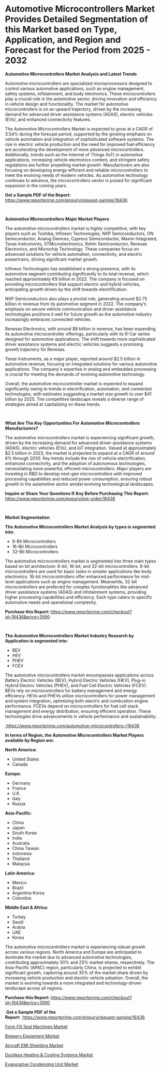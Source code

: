 <p><h1>Automotive Microcontrollers Market Provides Detailed Segmentation of this Market based on Type, Application, and Region and Forecast for the Period from 2025 - 2032</h1></p><p><strong>Automotive Microcontrollers Market Analysis and Latest Trends</strong></p>
<p><p>Automotive microcontrollers are specialized microprocessors designed to control various automotive applications, such as engine management, safety systems, infotainment, and body electronics. These microcontrollers play a crucial role in the automotive sector, driving innovation and efficiency in vehicle design and functionality. The market for automotive microcontrollers is on an upward trajectory, driven by the increasing demand for advanced driver assistance systems (ADAS), electric vehicles (EVs), and enhanced connectivity features.</p><p>The Automotive Microcontrollers Market is expected to grow at a CAGR of 3.54% during the forecast period, supported by the growing emphasis on vehicle automation and integration of sophisticated software systems. The rise in electric vehicle production and the need for improved fuel efficiency are accelerating the development of more advanced microcontrollers. Additionally, trends such as the Internet of Things (IoT) in automotive applications, increasing vehicle electronics content, and stringent safety regulations are further propelling market growth. Manufacturers are also focusing on developing energy-efficient and reliable microcontrollers to meet the evolving needs of modern vehicles. As automotive technology continues to advance, the microcontrollers sector is poised for significant expansion in the coming years.</p></p>
<p><strong>Get a Sample PDF of the Report:&nbsp;</strong> <a href="https://www.reportprime.com/enquiry/request-sample/16436?utm_campaign=3093&utm_medium=2&utm_source=Github&utm_content=ia&utm_term=17032025&utm_id=automotive-microcontrollers">https://www.reportprime.com/enquiry/request-sample/16436</a></p>
<p>&nbsp;</p>
<p><strong>Automotive Microcontrollers Major Market Players</strong></p>
<p><p>The automotive microcontrollers market is highly competitive, with key players such as Toshiba, Infineon Technologies, NXP Semiconductors, ON Semiconductor, Analog Devices, Cypress Semiconductor, Maxim Integrated, Texas Instruments, STMicroelectronics, Rohm Semiconductor, Renesas Electronics, and Microchip Technology. These companies focus on advanced solutions for vehicle automation, connectivity, and electric powertrains, driving significant market growth.</p><p>Infineon Technologies has established a strong presence, with its automotive segment contributing significantly to its total revenue, which reached approximately €9 billion in 2022. The company is focused on providing microcontrollers that support electric and hybrid vehicles, anticipating growth driven by the shift towards electrification.</p><p>NXP Semiconductors also plays a pivotal role, generating around $2.75 billion in revenue from its automotive segment in 2022. The company’s emphasis on secure vehicle communication and driver assistance technologies positions it well for future growth as the automotive industry increasingly embraces connected vehicles.</p><p>Renesas Electronics, with around $8 billion in revenue, has been expanding its automotive microcontroller offerings, particularly with its R-Car series designed for automotive applications. The shift towards more sophisticated driver assistance systems and electric vehicles suggests a promising growth trajectory for Renesas.</p><p>Texas Instruments, as a major player, reported around $2.5 billion in automotive revenue, focusing on integrated solutions for various automotive applications. The company's expertise in analog and embedded processing is crucial for meeting the demands of evolving automotive technology.</p><p>Overall, the automotive microcontroller market is expected to expand significantly owing to trends in electrification, automation, and connected technologies, with estimates suggesting a market size growth to over $41 billion by 2025. The competitive landscape reveals a diverse range of strategies aimed at capitalizing on these trends.</p></p>
<p>&nbsp;</p>
<p><strong>What Are The Key Opportunities For Automotive Microcontrollers Manufacturers?</strong></p>
<p><p>The automotive microcontrollers market is experiencing significant growth, driven by the increasing demand for advanced driver-assistance systems (ADAS), electric vehicles (EVs), and IoT integration. Valued at approximately $2.5 billion in 2023, the market is projected to expand at a CAGR of around 6% through 2030. Key trends include the rise of vehicle electrification, enhanced connectivity, and the adoption of autonomous technologies, necessitating more powerful, efficient microcontrollers. Major players are investing in R&D to develop next-gen microcontrollers with improved processing capabilities and reduced power consumption, ensuring robust growth in the automotive sector amidst evolving technological landscapes.</p></p>
<p><strong>Inquire or Share Your Questions If Any Before Purchasing This Report:</strong> <a href="https://www.reportprime.com/enquiry/pre-order/16436?utm_campaign=3093&utm_medium=2&utm_source=Github&utm_content=ia&utm_term=17032025&utm_id=automotive-microcontrollers">https://www.reportprime.com/enquiry/pre-order/16436</a></p>
<p>&nbsp;</p>
<p><strong>Market Segmentation</strong></p>
<p><strong>The Automotive Microcontrollers Market Analysis by types is segmented into:</strong></p>
<p><ul><li>8-Bit Microcontrollers</li><li>16-Bit Microcontrollers</li><li>32-Bit Microcontrollers</li></ul></p>
<p><p>The automotive microcontrollers market is segmented into three main types based on bit architecture: 8-bit, 16-bit, and 32-bit microcontrollers. 8-bit microcontrollers are used for basic tasks in simpler applications like body electronics. 16-bit microcontrollers offer enhanced performance for mid-level applications such as engine management. Meanwhile, 32-bit microcontrollers are preferred for complex functionalities like advanced driver assistance systems (ADAS) and infotainment systems, providing higher processing capabilities and efficiency. Each type caters to specific automotive needs and operational complexity.</p></p>
<p><strong>Purchase this Report:&nbsp;</strong><a href="https://www.reportprime.com/checkout?id=16436&price=3590&utm_campaign=3093&utm_medium=2&utm_source=Github&utm_content=ia&utm_term=17032025&utm_id=automotive-microcontrollers">https://www.reportprime.com/checkout?id=16436&price=3590</a></p>
<p>&nbsp;</p>
<p><strong>The Automotive Microcontrollers Market Industry Research by Application is segmented into:</strong></p>
<p><ul><li>BEV</li><li>HEV</li><li>PHEV</li><li>FCEV</li></ul></p>
<p><p>The automotive microcontrollers market encompasses applications across Battery Electric Vehicles (BEV), Hybrid Electric Vehicles (HEV), Plug-in Hybrid Electric Vehicles (PHEV), and Fuel Cell Electric Vehicles (FCEV). BEVs rely on microcontrollers for battery management and energy efficiency. HEVs and PHEVs utilize microcontrollers for power management and system integration, optimizing both electric and combustion engine performance. FCEVs depend on microcontrollers for fuel cell stack management and energy distribution, ensuring efficient operation. These technologies drive advancements in vehicle performance and sustainability.</p></p>
<p><a href="https://www.reportprime.com/automotive-microcontrollers-r16436?utm_campaign=3093&utm_medium=2&utm_source=Github&utm_content=ia&utm_term=17032025&utm_id=automotive-microcontrollers">&nbsp;https://www.reportprime.com/automotive-microcontrollers-r16436</a></p>
<p><strong>In terms of Region, the Automotive Microcontrollers Market Players available by Region are:</strong></p>
<p>
    <p> <strong> North America: </strong>
        <ul>
            <li>United States</li>
            <li>Canada</li>
        </ul>
        </p> 
    <p> <strong> Europe: </strong>
        <ul>
            <li>Germany</li>
            <li>France</li>
            <li>U.K.</li>
            <li>Italy</li>
            <li>Russia</li>
        </ul>
        </p> 
    <p> <strong> Asia-Pacific: </strong>
        <ul>
            <li>China</li>
            <li>Japan</li>
            <li>South Korea</li>
            <li>India</li>
            <li>Australia</li>
            <li>China Taiwan</li>
            <li>Indonesia</li>
            <li>Thailand</li>
            <li>Malaysia</li>
        </ul>
        </p> 
    <p> <strong> Latin America: </strong>
        <ul>
            <li>Mexico</li>
            <li>Brazil</li>
            <li>Argentina Korea</li>
            <li>Colombia</li>
        </ul>
        </p> 
    <p> <strong> Middle East & Africa: </strong>
        <ul>
            <li>Turkey</li>
            <li>Saudi</li>
            <li>Arabia</li>
            <li>UAE</li>
            <li>Korea</li>
        </ul>
    </p>
    </p>
<p><p>The automotive microcontrollers market is experiencing robust growth across various regions. North America and Europe are anticipated to dominate the market due to advanced automotive technologies, contributing approximately 30% and 25% market shares, respectively. The Asia-Pacific (APAC) region, particularly China, is projected to exhibit significant growth, capturing around 35% of the market share driven by increasing vehicle production and electric vehicle adoption. Overall, the market is evolving towards a more integrated and technology-driven landscape across all regions.</p></p>
<p><strong>Purchase this Report: </strong><a href="https://www.reportprime.com/checkout?id=16436&price=3590&utm_campaign=3093&utm_medium=2&utm_source=Github&utm_content=ia&utm_term=17032025&utm_id=automotive-microcontrollers">https://www.reportprime.com/checkout?id=16436&price=3590</a></p>
<p>&nbsp;<strong>Get a Sample PDF of the Report:&nbsp;&nbsp;</strong><a href="https://www.reportprime.com/enquiry/request-sample/16436?utm_campaign=3093&utm_medium=2&utm_source=Github&utm_content=ia&utm_term=17032025&utm_id=automotive-microcontrollers">https://www.reportprime.com/enquiry/request-sample/16436</a></p>
<p><strong></strong></p>
<p><p><a href="https://www.linkedin.com/pulse/future-form-fill-seal-machines-market-key-growth-drivers-forecasted-dqa9e?utm_campaign=3093&utm_medium=2&utm_source=Github&utm_content=ia&utm_term=17032025&utm_id=automotive-microcontrollers">Form Fill Seal Machines Market</a></p><p><a href="https://www.linkedin.com/pulse/brewery-equipment-market-research-report-analyzing-growth-sfcae?utm_campaign=3093&utm_medium=2&utm_source=Github&utm_content=ia&utm_term=17032025&utm_id=automotive-microcontrollers">Brewery Equipment Market</a></p><p><a href="https://www.linkedin.com/pulse/137-cagr-aircraft-emi-shielding-market-2025-2032-growth-eyz5e?utm_campaign=3093&utm_medium=2&utm_source=Github&utm_content=ia&utm_term=17032025&utm_id=automotive-microcontrollers">Aircraft EMI Shielding Market</a></p><p><a href="https://www.linkedin.com/pulse/thorough-examination-size-dynamics-expected-growth-ductless-pecae?utm_campaign=3093&utm_medium=2&utm_source=Github&utm_content=ia&utm_term=17032025&utm_id=automotive-microcontrollers">Ductless Heating & Cooling Systems Market</a></p><p><a href="https://www.linkedin.com/pulse/evaporative-condensing-unit-industry-report-examines-recent-32vze?utm_campaign=3093&utm_medium=2&utm_source=Github&utm_content=ia&utm_term=17032025&utm_id=automotive-microcontrollers">Evaporative Condensing Unit Market</a></p></p>